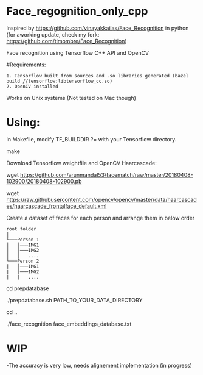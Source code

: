# **Face_regognition_only_cpp**

Inspired by https://github.com/vinayakkailas/Face_Recognition in python
(for aworking update, check my fork: https://github.com/timombre/Face_Recognition)

Face recognition using Tensorflow C++ API and OpenCV

#Requirements:

	1. Tensorflow built from sources and .so libraries generated (bazel build //tensorflow:libtensorflow_cc.so)
	2. OpenCV installed

Works on Unix systems (Not tested on Mac though)

# **Using:**

In Makefile, modify TF_BUILDDIR ?= with your Tensorflow directory.

make

Download Tensorflow weightfile and OpenCV Haarcascade:

wget https://github.com/arunmandal53/facematch/raw/master/20180408-102900/20180408-102900.pb

wget https://raw.githubusercontent.com/opencv/opencv/master/data/haarcascades/haarcascade_frontalface_default.xml



Create a dataset of faces for each person and arrange them in below order

```
root folder  
│
└───Person 1
│   │───IMG1
│   │───IMG2
│   │   ....
└───Person 2
|   │───IMG1
|   │───IMG2
|   |   ....
```

cd prepdatabase

./prepdatabase.sh PATH_TO_YOUR_DATA_DIRECTORY

cd ..

./face_recognition face_embeddings_database.txt


# **WIP**

-The accuracy is very low, needs alignement implementation (in progress)



